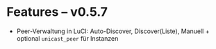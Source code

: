 # Features – v0.5.7

- Peer-Verwaltung in LuCI: Auto-Discover, Discover(Liste), Manuell + optional `unicast_peer` für Instanzen
